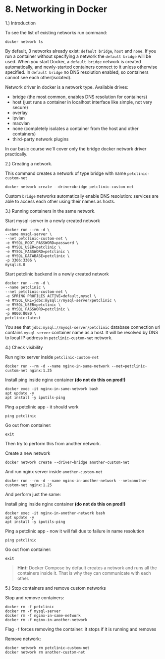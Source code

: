 # 8. Networking in Docker

1.) Introduction

To see the list of existing networks run command:
```shell
docker network ls
```
By default, 3 networks already exist: ```default bridge```, ```host``` and ```none```.
If you run a container without specifying a network the ```default bridge``` will be used.
When you start Docker, a ```default bridge``` network is created automatically, 
and newly-started containers connect to it unless otherwise specified. 
In ```default bridge``` no DNS resolution enabled, so containers cannot see each other(isolated).

Network driver in docker is a network type. Available drives:
* bridge (the most common, enables DNS resolution for containers)
* host (just runs a container in localhost interface like simple, not very secure)
* overlay
* ipvlan
* macvlan
* none (completely isolates a container from the host and other containers)
* third-party network plugins

In our basic course we`ll cover only the bridge docker network driver practically.

2.) Creating a network.

This command creates a network of type bridge with name ```petclinic-custom-net``` 
```shell
docker network create --driver=bridge petclinic-custom-net
```
Custom ```bridge``` networks automatically enable DNS resolution: services are able
to access each other using their names as hosts. 


3.) Running containers in the same network.

Start mysql-server in a newly created network
```shell
docker run --rm -d \
--name mysql-server \
--net petclinic-custom-net \
-e MYSQL_ROOT_PASSWORD=password \
-e MYSQL_USER=petclinic \
-e MYSQL_PASSWORD=petclinic \
-e MYSQL_DATABASE=petclinic \
-p 3306:3306 \
mysql:8.0
```

Start petclinic backend in a newly created network
```shell
docker run --rm -d \
--name petclinic \
--net petclinic-custom-net \
-e SPRING_PROFILES_ACTIVE=default,mysql \
-e MYSQL_URL=jdbc:mysql://mysql-server/petclinic \
-e MYSQL_USER=petclinic \
-e MYSQL_PASSWORD=petclinic \
-p 9000:8080 \
petclinic:latest
```
You see that ```jdbc:mysql://mysql-server/petclinic``` database connection url contains ```mysql-server```
container name as a host. It will be resolved by DNS to local IP address in ```petclinic-custom-net``` network.

4.) Check visibility

Run nginx server inside ```petclinic-custom-net```
```shell
docker run --rm -d --name nginx-in-same-network --net=petclinic-custom-net nginx:1.25
```

Install ping inside nginx container **(do not do this on prod!)**
```shell
docker exec -it nginx-in-same-network bash
apt update -y
apt install -y iputils-ping
```

Ping a petclinic app - it should work
```shell
ping petclinic
```

Go out from container:
```shell
exit
```

Then try to perform this from another network.

Create a new network
```shell
docker network create --driver=bridge another-custom-net
```

And run nginx server inside ```another-custom-net```
```shell
docker run --rm -d --name nginx-in-another-network --net=another-custom-net nginx:1.25
```

And perform just the same:

Install ping inside nginx container **(do not do this on prod!)**
```shell
docker exec -it nginx-in-another-network bash
apt update -y
apt install -y iputils-ping
```

Ping a petclinic app - now it will fail due to failure in name resolution
```shell
ping petclinic
```
Go out from container:
```shell
exit
```


> **Hint:** Docker Compose by default creates a network and runs all the containers inside it. 
> That is why they can communicate with each other.

5.) Stop containers and remove custom networks

Stop and remove containers:
```shell
docker rm -f petclinic
docker rm -f mysql-server
docker rm -f nginx-in-same-network
docker rm -f nginx-in-another-network
```
Flag ```-f``` forces removing the container: it stops if it is running and removes

Remove network:
```shell
docker network rm petclinic-custom-net
docker network rm another-custom-net
```

